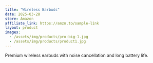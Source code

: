 ```yaml
---
title: "Wireless Earbuds"
date: 2025-03-28
store: Amazon
affiliate_link: https://amzn.to/sample-link
layout: product
images:
  - /assets/img/products/pro-big-1.jpg
  - /assets/img/products/product1.jpg
---
```

Premium wireless earbuds with noise cancellation and long battery life.
